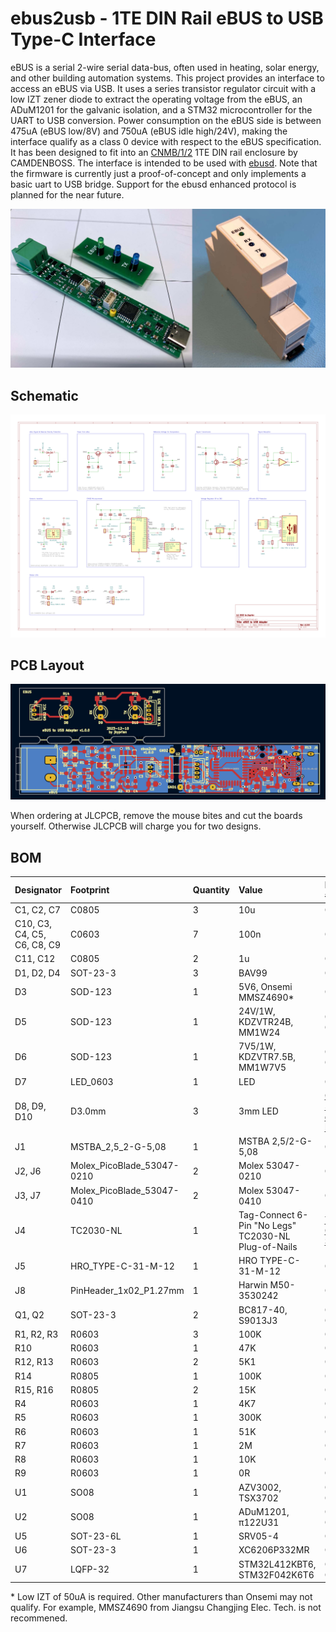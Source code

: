 # ebus2usb - 1TE DIN Rail eBUS to USB Type-C Interface

eBUS is a serial 2-wire serial data-bus, often used in heating, solar energy, and other building automation systems. This project provides an interface to access an eBUS via USB.
It uses a series transistor regulator circuit with a low IZT zener diode to extract the operating voltage from the eBUS, an ADuM1201 for the galvanic isolation, and a STM32 microcontroller for the UART to USB conversion.
Power consumption on the eBUS side is between 475uA (eBUS low/8V) and 750uA (eBUS idle high/24V), making the interface qualify as a class 0 device with respect to the eBUS specification.
It has been designed to fit into an [CNMB/1/2](https://www.camdenboss.com/camden-boss/cnmb12-din-rail-module-box%2c-polycarbonate-enclosure%2c-industrial-iot-electronics-housing/c-23/p-18541) 1TE DIN rail enclosure by CAMDENBOSS. The interface is intended to be used with [ebusd](https://github.com/john30/ebusd/). Note that the firmware is currently just a proof-of-concept and only implements a basic uart to USB bridge. Support for the ebusd enhanced protocol is planned for the near future.

![Images](ebus2usb-img-v1.0.jpg)

## Schematic

![Schematic](./ebus2usb-sch.png)

## PCB Layout

![PCB Layout](./ebus2usb-pcb.png)

When ordering at JLCPCB, remove the mouse bites and cut the boards yourself. Otherwise JLCPCB will charge you for two designs.

## BOM

|Designator|Footprint|Quantity|Value|LCSC Part #
|:---|:---|:---|:---|:---
|C1, C2, C7|C0805|3|10u|C15850
|C10, C3, C4, C5, C6, C8, C9|C0603|7|100n|C14663
|C11, C12|C0805|2|1u|C28323
|D1, D2, D4|SOT-23-3|3|BAV99|C2500
|D3|SOD-123|1|5V6, Onsemi MMSZ4690*|C152307
|D5|SOD-123|1|24V/1W, KDZVTR24B, MM1W24|C209605, C438336
|D6|SOD-123|1|7V5/1W, KDZVTR7.5B, MM1W7V5|C209594, C382950
|D7|LED_0603|1|LED|C72043
|D8, D9, D10|D3.0mm|3|3mm LED|[CHANZON 3mm diffused LED](https://www.aliexpress.com/item/1936229691.html)
|J1|MSTBA_2,5_2-G-5,08|1|MSTBA 2,5/2-G-5,08|C3697
|J2, J6|Molex_PicoBlade_53047-0210|2|Molex 53047-0210|C114130
|J3, J7|Molex_PicoBlade_53047-0410|2|Molex 53047-0410|C504989
|J4|TC2030-NL|1|Tag-Connect 6-Pin \"No Legs\" TC2030-NL Plug-of-Nails|[TC2030-CTX-NL-STDC14](https://www.tag-connect.com/product/tc2030-ctx-nl-stdc14-for-use-with-stm32-processors-with-stlink-v3)
|J5|HRO_TYPE-C-31-M-12|1|HRO TYPE-C-31-M-12|C165948
|J8|PinHeader_1x02_P1.27mm|1|Harwin M50-3530242|C2881948
|Q1, Q2|SOT-23-3|2|BC817-40, S9013J3|C52801, C6749
|R1, R2, R3|R0603|3|100K|C25803
|R10|R0603|1|47K|C25819
|R12, R13|R0603|2|5K1|C23186
|R14|R0805|1|100K|C149504
|R15, R16|R0805|2|15K|C17475
|R4|R0603|1|4K7|C23162
|R5|R0603|1|300K|C23024
|R6|R0603|1|51K|C23196
|R7|R0603|1|2M|C22976
|R8|R0603|1|10K|C25804
|R9|R0603|1|0R|C21189
|U1|SO08|1|AZV3002, TSX3702|C5123396, C2970396
|U2|SO08|1|ADuM1201, π122U31|C9669, C471590
|U5|SOT-23-6L|1|SRV05-4|C85364
|U6|SOT-23-3|1|XC6206P332MR|C5446
|U7|LQFP-32|1|STM32L412KBT6, STM32F042K6T6|C529438, C69216

\* Low IZT of 50uA is required. Other manufacturers than Onsemi may not qualify. For example, MMSZ4690 from Jiangsu Changjing Elec. Tech. is not recommened.